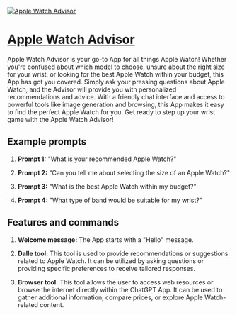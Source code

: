 [![Apple Watch Advisor](https://files.oaiusercontent.com/file-8Tr2aAeUdHFtOX8tjx7NK9CL?se=2123-10-19T09%3A57%3A05Z&sp=r&sv=2021-08-06&sr=b&rscc=max-age%3D31536000%2C%20immutable&rscd=attachment%3B%20filename%3Dd517ee5c-ed67-4aa4-aa6a-4a606889c37d.png&sig=JVX4YuRhfPWDDcmIa2eogWnCtRoab9W9OEJa85sCYKg%3D)](https://chat.openai.com/g/g-B7v4nJ71q-apple-watch-advisor)

# [Apple Watch Advisor](https://chat.openai.com/g/g-B7v4nJ71q-apple-watch-advisor)

Apple Watch Advisor is your go-to App for all things Apple Watch! Whether you're confused about which model to choose, unsure about the right size for your wrist, or looking for the best Apple Watch within your budget, this App has got you covered. Simply ask your pressing questions about Apple Watch, and the Advisor will provide you with personalized recommendations and advice. With a friendly chat interface and access to powerful tools like image generation and browsing, this App makes it easy to find the perfect Apple Watch for you. Get ready to step up your wrist game with the Apple Watch Advisor!

## Example prompts

1. **Prompt 1:** "What is your recommended Apple Watch?"

2. **Prompt 2:** "Can you tell me about selecting the size of an Apple Watch?"

3. **Prompt 3:** "What is the best Apple Watch within my budget?"

4. **Prompt 4:** "What type of band would be suitable for my wrist?"

## Features and commands

1. **Welcome message:** The App starts with a "Hello" message.

2. **Dalle tool:** This tool is used to provide recommendations or suggestions related to Apple Watch. It can be utilized by asking questions or providing specific preferences to receive tailored responses.

3. **Browser tool:** This tool allows the user to access web resources or browse the internet directly within the ChatGPT App. It can be used to gather additional information, compare prices, or explore Apple Watch-related content.